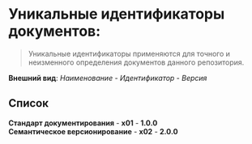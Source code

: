 # Уникальные идентификаторы документов:
> Уникальные идентификаторы применяются для точного и неизменного определения документов данного репозитория.

**Внешний вид**: *Наименование* - *Идентификатор* - *Версия*<br>

## Список
**Стандарт документирования** - **x01** - **1.0.0**<br>
**Семантическое версионирование** - **x02** - **2.0.0**<br>
